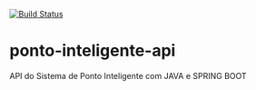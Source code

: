 [![Build Status](https://travis-ci.org/spfcsandro/ponto-inteligente-api.svg?branch=master)](https://travis-ci.org/spfcsandro/ponto-inteligente-api)
# ponto-inteligente-api
API do Sistema de Ponto Inteligente com JAVA e SPRING BOOT

